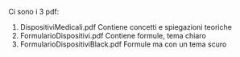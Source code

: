 Ci sono i 3 pdf:

1. DispositiviMedicali.pdf
   Contiene concetti e spiegazioni teoriche
2. FormularioDispositivi.pdf
   Contiene formule, tema chiaro
3. FormularioDispositiviBlack.pdf
   Formule ma con un tema scuro
